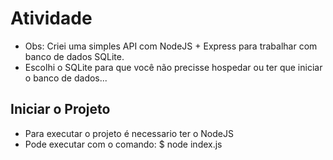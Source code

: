 # Atividade #
-   Obs: Criei uma simples API com NodeJS + Express para trabalhar com banco de dados SQLite.
-   Escolhi o SQLite para que você não precisse hospedar ou ter que iniciar o banco de dados...

## Iniciar o Projeto ##
- Para executar o projeto é necessario ter o NodeJS
- Pode executar com o comando: $ node index.js
